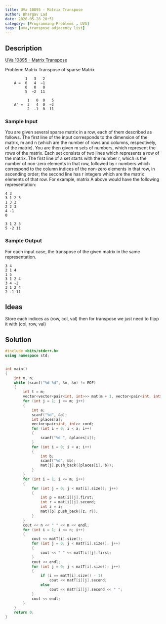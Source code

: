 ```yaml
---
title: UVa 10895 - Matrix Transpose
author: Bhargav Lad
date: 2020-05-28 20:51
category: [Programming-Problems , UVA]
tags: [uva,transpose adjacency list]
---
```


## Description
[UVa 10895 - Matrix Transpose](https://onlinejudge.org/index.php?option=com_onlinejudge&Itemid=8&category=635&page=show_problem&problem=1836)

Problem: Matrix Transpose of sparse Matrix
```
         1   3   2
    A =  0   4  −1
         0   0   0
         5  −2  11

          1   0  0   5
    A' =  3   4  0  −2
          2  −1  0  11
```

### Sample Input
You are given several sparse matrix in a row, each of them described as follows. The first line of the
input corresponds to the dimension of the matrix, m and n (which are the number of rows and columns,
respectively, of the matrix). You are then given m sets of numbers, which represent the rows of the
matrix. Each set consists of two lines which represents a row of the matrix. The first line of a set starts
with the number r, which is the number of non-zero elements in that row, followed by r numbers which
correspond to the column indices of the non-zero elements in that row, in ascending order; the second
line has r integers which are the matrix elements of that row. For example, matrix A above would have
the following representation:

```terminal
4 3
3 1 2 3
1 3 2
2 2 3
4 -1
0

3 1 2 3
5 -2 11

```
### Sample Output
For each input case, the transpose of the given matrix in the same representation.
```terminal
3 4
2 1 4
1 5
3 1 2 4
3 4 -2
3 1 2 4
2 -1 11

```
## Ideas

Store each indices as (row, col, val) then for transpose we just need to flipp it with (col, row, val)


## Solution

```cpp
#include <bits/stdc++.h>
using namespace std;


int main()
{
    int m, n;
    while (scanf("%d %d", &m, &n) != EOF)
    {
        int t = m;
        vector<vector<pair<int, int>>> mat(m + 1, vector<pair<int, int>>()), matT(n + 1, vector<pair<int, int>>());
        for (int j = 1; j <= m; j++)
        {
            int a;
            scanf("%d", &a);
            int places[a];
            vector<pair<int, int>> cord;
            for (int i = 0; i < a; i++)
            {
                scanf("%d ", &places[i]);
            }
            for (int i = 0; i < a; i++)
            {
                int b;
                scanf("%d", &b);
                mat[j].push_back({places[i], b});
            }
        }
        for (int i = 1; i <= m; i++)
        {
            for (int j = 0; j < mat[i].size(); j++)
            {
                int p = mat[i][j].first;
                int r = mat[i][j].second;
                int z = i;
                matT[p].push_back({z, r});
            }
        }
        cout << n << " " << m << endl;
        for (int i = 1; i <= n; i++)
        {
            cout << matT[i].size();
            for (int j = 0; j < matT[i].size(); j++)
            {
                cout << " " << matT[i][j].first;
            }
            cout << endl;
            for (int j = 0; j < matT[i].size(); j++)
            {
                if (i == matT[i].size() - 1)
                    cout << matT[i][j].second;
                else
                    cout << matT[i][j].second << " ";
            }
            cout << endl;
        }
    }
    return 0;
}
```